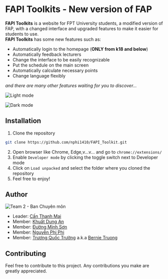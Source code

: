 # FAPI Toolkits - New version of FAP 

**FAPI Toolkits** is a website for FPT University students, a modified version of FAP, with a changed interface and upgraded features to make it easier for students to use.<br />
**FAPI Toolkits** has some new features such as:
- Automatically login to the homepage (**ONLY from k18 and below**)
- Automatically feedback lecturers
- Change the interface to be easily recognizable
- Put the schedule on the main screen
- Automatically calculate necessary points
- Change language flexibly <br />

*and there are many other features waiting for you to discover...*

![Light mode](https://github.com/nphi1410/FAPI_Toolkit/assets/120640662/4aa1d08a-e1f6-4240-bade-39fcf03bbe81)

![Dark mode](https://github.com/nphi1410/FAPI_Toolkit/assets/120640662/0def8e4a-c178-4cd3-a863-dbdad96ed0a4)

## Installation

1. Clone the repository

```sh
git clone https://github.com/nphi1410/FAPI_Toolkit.git
```

2. Open browser like Chrome, Edge,v...v... and go to `chrome://extensions/`
3. Enable `Developer mode` by clicking the toggle switch next to Developer mode
4. Click on `Load unpacked` and select the folder where you cloned the repository
5. Feel free to enjoy!

## Author

![Team 2 - Ban Chuyên môn](https://github.com/nphi1410/FAPI_Toolkit/assets/120640662/55b6ae32-40aa-4ea1-95ac-52ad56c106b8)

- Leader: [Cấn Thanh Mai](https://www.facebook.com/mai.canthanh)
- Member: [Khuất Dung An](https://www.facebook.com/dungan.khuat)
- Member: [Đường Minh Sơn](https://www.facebook.com/profile.php?id=100024144821219)
- Member: [Nguyễn Phi Phi](https://www.facebook.com/phiphi.nguyen.5477)
- Member: [Trương Quốc Trường](https://www.linkedin.com/in/bernie-truongtq/) a.k.a [Bernie Truong](https://www.facebook.com/bernie.truongtq)

## Contributing

Feel free to contribute to this project. Any contributions you make are greatly appreciated.

